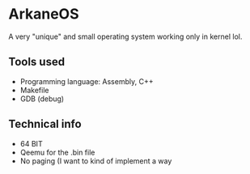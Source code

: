 # ArkaneOS
A very "unique" and small operating system working only in kernel lol.

## Tools used
- Programming language: Assembly, C++
- Makefile
- GDB (debug)

## Technical info

- 64 BIT
- Qeemu for the .bin file
- No paging (I want to kind of implement a way 
